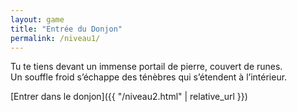 ```yaml
---
layout: game
title: "Entrée du Donjon"
permalink: /niveau1/
---
```


Tu te tiens devant un immense portail de pierre, couvert de runes.  
Un souffle froid s’échappe des ténèbres qui s’étendent à l’intérieur.  

[Entrer dans le donjon]({{ "/niveau2.html" | relative_url }})
